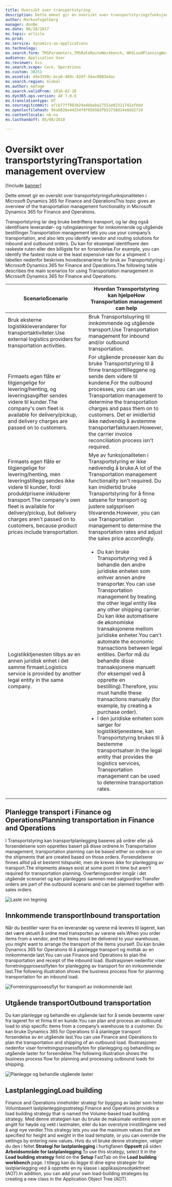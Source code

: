 ```yaml
---
title: Oversikt over transportstyring
description: Dette emnet gir en oversikt over transportstyringsfunksjonaliteten i Microsoft Dynamics 365 for Finance and Operations
author: MarkusFogelberg
manager: AnnBe
ms.date: 06/20/2017
ms.topic: article
ms.prod: 
ms.service: dynamics-ax-applications
ms.technology: 
ms.search.form: TMSParameters,TMSRateRouteWorkbench, WHSLoadPlanningWorkbench
audience: Application User
ms.reviewer: bis
ms.search.scope: Core, Operations
ms.custom: 30251
ms.assetid: d4e3550c-bca8-469c-82df-56ac0083e4ac
ms.search.region: Global
ms.author: mafoge
ms.search.validFrom: 2016-02-28
ms.dyn365.ops.version: AX 7.0.0
ms.translationtype: HT
ms.sourcegitcommit: efcb77ff883b29a4bbaba27551e02311742afbbd
ms.openlocfilehash: 94ab026e44254f0f05b56dfb53738d14e8dd272d
ms.contentlocale: nb-no
ms.lasthandoff: 05/08/2018

---
```


# <a name="transportation-management-overview"></a><span data-ttu-id="9bb16-103">Oversikt over transportstyring</span><span class="sxs-lookup"><span data-stu-id="9bb16-103">Transportation management overview</span></span>

[!include [banner](../includes/banner.md)]

<span data-ttu-id="9bb16-104">Dette emnet gir en oversikt over transportstyringsfunksjonaliteten i Microsoft Dynamics 365 for Finance and Operations</span><span class="sxs-lookup"><span data-stu-id="9bb16-104">This topic gives an overview of the transportation management functionality in Microsoft Dynamics 365 for Finance and Operations.</span></span>

<span data-ttu-id="9bb16-105">Transportstyring lar deg bruke bedriftens transport, og lar deg også identifisere leverandør- og rutingsløsninger for innkommende og utgående bestillinger.</span><span class="sxs-lookup"><span data-stu-id="9bb16-105">Transportation management lets you use your company’s transportation, and also lets you identify vendor and routing solutions for inbound and outbound orders.</span></span> <span data-ttu-id="9bb16-106">Du kan for eksempel identifisere den raskeste ruten eller den billigste for en forsendelse.</span><span class="sxs-lookup"><span data-stu-id="9bb16-106">For example, you can identify the fastest route or the least expensive rate for a shipment.</span></span> <span data-ttu-id="9bb16-107">I tabellen nedenfor beskrives hovedscenariene for bruk av Transportstyring i Microsoft Dynamics 365 for Finance and Operations.</span><span class="sxs-lookup"><span data-stu-id="9bb16-107">The following table describes the main scenarios for using Transportation management in Microsoft Dynamics 365 for Finance and Operations.</span></span>

<table>
<colgroup>
<col width="50%" />
<col width="50%" />
</colgroup>
<thead>
<tr class="header">
<th><span data-ttu-id="9bb16-108">Scenario</span><span class="sxs-lookup"><span data-stu-id="9bb16-108">Scenario</span></span></th>
<th><span data-ttu-id="9bb16-109">Hvordan Transportstyring kan hjelpe</span><span class="sxs-lookup"><span data-stu-id="9bb16-109">How Transportation management can help</span></span></th>
</tr>
</thead>
<tbody>
<tr class="odd">
<td><span data-ttu-id="9bb16-110">Bruk eksterne logistikkleverandører for transportaktiviteter.</span><span class="sxs-lookup"><span data-stu-id="9bb16-110">Use external logistics providers for transportation activities.</span></span></td>
<td><span data-ttu-id="9bb16-111">Bruk Transportstuyring til innkommende og utgående transport.</span><span class="sxs-lookup"><span data-stu-id="9bb16-111">Use Transportation management for inbound and/or outbound transportation.</span></span></td>
</tr>
<tr class="even">
<td><span data-ttu-id="9bb16-112">Firmaets egen flåte er tilgjengelige for levering/henting, og leveringsavgifter sendes videre til kunder.</span><span class="sxs-lookup"><span data-stu-id="9bb16-112">The company&#39;s own fleet is available for delivery/pickup, and delivery charges are passed on to customers.</span></span></td>
<td><span data-ttu-id="9bb16-113">For utgående prosesser kan du bruke Transportstyring til å finne transporttilleggene og sende dem videre til kundene.</span><span class="sxs-lookup"><span data-stu-id="9bb16-113">For the outbound processes, you can use Transportation management to determine the transportation charges and pass them on to customers.</span></span> <span data-ttu-id="9bb16-114">Det er imidlertid ikke nødvendig å avstemme transportørfakturaen.</span><span class="sxs-lookup"><span data-stu-id="9bb16-114">However, the carrier invoice reconciliation process isn&#39;t required.</span></span></td>
</tr>
<tr class="odd">
<td><span data-ttu-id="9bb16-115">Firmaets egen flåte er tilgjengelige for levering/henting, men leveringstillegg sendes ikke videre til kunder, fordi produktprisene inkluderer transport.</span><span class="sxs-lookup"><span data-stu-id="9bb16-115">The company&#39;s own fleet is available for delivery/pickup, but delivery charges aren&#39;t passed on to customers, because product prices include transportation.</span></span></td>
<td><span data-ttu-id="9bb16-116">Mye av funksjonaliteten i Transportstyring er ikke nødvendig å bruke.</span><span class="sxs-lookup"><span data-stu-id="9bb16-116">A lot of the Transportation management functionality isn&#39;t required.</span></span> <span data-ttu-id="9bb16-117">Du kan imidlertid bruke Transportstyring for å finne satsene for transport og justere salgsprisen tilsvarende.</span><span class="sxs-lookup"><span data-stu-id="9bb16-117">However, you can use Transportation management to determine the transportation rates and adjust the sales price accordingly.</span></span></td>
</tr>
<tr class="even">
<td><span data-ttu-id="9bb16-118">Logistikktjenesten tilbys av en annen juridisk enhet i det samme firmaet.</span><span class="sxs-lookup"><span data-stu-id="9bb16-118">Logistics service is provided by another legal entity in the same company.</span></span></td>
<td><ul>
<li><span data-ttu-id="9bb16-119">Du kan bruke Transportstyring ved å behandle den andre juridiske enheten som enhver annen andre transportør.</span><span class="sxs-lookup"><span data-stu-id="9bb16-119">You can use Transportation management by treating the other legal entity like any other shipping carrier.</span></span> <span data-ttu-id="9bb16-120">Du kan ikke automatisere de økonomiske transaksjonene mellom juridiske enheter.</span><span class="sxs-lookup"><span data-stu-id="9bb16-120">You can&#39;t automate the economic transactions between legal entities.</span></span> <span data-ttu-id="9bb16-121">Derfor må du behandle disse transaksjonene manuelt (for eksempel ved å opprette en bestilling).</span><span class="sxs-lookup"><span data-stu-id="9bb16-121">Therefore, you must handle these transactions manually (for example, by creating a purchase order).</span></span></li>
<li><span data-ttu-id="9bb16-122">I den juridiske enheten som sørger for logistikktjenestene, kan Transportstyrng brukes til å bestemme transportsatser.</span><span class="sxs-lookup"><span data-stu-id="9bb16-122">In the legal entity that provides the logistics services, Transportation management can be used to determine transportation rates.</span></span></li>
</ul></td>
</tr>
</tbody>
</table>

## <a name="planning-transportation-in-finance-and-operations"></a><span data-ttu-id="9bb16-123">Planlegge transport i Finance og Operations</span><span class="sxs-lookup"><span data-stu-id="9bb16-123">Planning transportation in Finance and Operations</span></span>
<span data-ttu-id="9bb16-124">I Transportstyring kan transportplanlegging baseres på ordrer eller på forsendelsene som opprettes basert på disse ordrene.</span><span class="sxs-lookup"><span data-stu-id="9bb16-124">In Transportation management, transportation planning can be based either on orders or on the shipments that are created based on those orders.</span></span> <span data-ttu-id="9bb16-125">Forsendelsene finnes alltid på et bestemt tidspunkt, men de kreves ikke for planlegging av transport.</span><span class="sxs-lookup"><span data-stu-id="9bb16-125">The shipments always exist at some point in time but aren't required for transportation planning.</span></span> <span data-ttu-id="9bb16-126">Overføringsordrer inngår i det utgående scenariet og kan planlegges sammen med salgsordrer.</span><span class="sxs-lookup"><span data-stu-id="9bb16-126">Transfer orders are part of the outbound scenario and can be planned together with sales orders.</span></span> 

![Laste inn tegning](./media/Load-drawing1-1024x477.jpg)

## <a name="inbound-transportation"></a><span data-ttu-id="9bb16-128">Innkommende transport</span><span class="sxs-lookup"><span data-stu-id="9bb16-128">Inbound transportation</span></span>
<span data-ttu-id="9bb16-129">Når du bestiller varer fra en leverandør og varene må leveres til lageret, kan det være aktuelt å ordne med transporten av varene selv.</span><span class="sxs-lookup"><span data-stu-id="9bb16-129">When you order items from a vendor, and the items must be delivered to your warehouse, you might want to arrange the transport of the items yourself.</span></span> <span data-ttu-id="9bb16-130">Du kan bruke Dynamics 365 for Operations til å planlegge transport og mottak av en innkommende last.</span><span class="sxs-lookup"><span data-stu-id="9bb16-130">You can use Finance and Operations to plan the transportation and receipt of the inbound load.</span></span> <span data-ttu-id="9bb16-131">Illustrasjonen nedenfor viser forretningsprosessflyten for planlegging av transport for en innkommende last.</span><span class="sxs-lookup"><span data-stu-id="9bb16-131">The following illustration shows the business process flow for planning transportation for an inbound load.</span></span> 

![Forretningsprosessflyt for transport av innkommende last](./media/Businessprocessflowforinboundloadtransportation.jpg)

## <a name="outbound-transportation"></a><span data-ttu-id="9bb16-133">Utgående transport</span><span class="sxs-lookup"><span data-stu-id="9bb16-133">Outbound transportation</span></span>
<span data-ttu-id="9bb16-134">Du kan planlegge og behandle en utgående last for å sende bestemte varer fra lageret for et firma til en kunde.</span><span class="sxs-lookup"><span data-stu-id="9bb16-134">You can plan and process an outbound load to ship specific items from a company’s warehouse to a customer.</span></span> <span data-ttu-id="9bb16-135">Du kan bruke Dynamics 365 for Operations til å planlegge transport forsendelse av en utgående last.</span><span class="sxs-lookup"><span data-stu-id="9bb16-135">You can use Finance and Operations to plan the transportation and shipping of an outbound load.</span></span> <span data-ttu-id="9bb16-136">Illustrasjonen nedenfor viser forretningsprosessflyten for planlegging og behandling av utgående laster for forsendelse.</span><span class="sxs-lookup"><span data-stu-id="9bb16-136">The following illustration shows the business process flow for planning and processing outbound loads for shipping.</span></span> 

![Planlegge og behandle utgående laster](./media/Planningandprocessingoutboundloads.jpg)

## <a name="load-building"></a><span data-ttu-id="9bb16-138">Lastplanlegging</span><span class="sxs-lookup"><span data-stu-id="9bb16-138">Load building</span></span>
<span data-ttu-id="9bb16-139">Finance and Operations inneholder strategi for bygging av laster som heter Volumbasert lastplanleggingsstrategi.</span><span class="sxs-lookup"><span data-stu-id="9bb16-139">Finance and Operations provides a load building strategy that is named the Volume-based load building strategy.</span></span> <span data-ttu-id="9bb16-140">Med denne strategien kan du bruke de maksimale verdiene som er angitt for høyde og vekt i lastmalen, eller du kan overstyre innstillingene ved å angi nye verdier.</span><span class="sxs-lookup"><span data-stu-id="9bb16-140">This strategy lets you use the maximum values that are specified for height and weight in the load template, or you can override the settings by entering new values.</span></span> <span data-ttu-id="9bb16-141">Hvis du vil bruke denne strategien, velger du den i feltet **Strategi for lastplanlegging** i hurtigfanen **Oppsett** på siden **Arbeidsområde for lastplanlegging**.</span><span class="sxs-lookup"><span data-stu-id="9bb16-141">To use this strategy, select it in the **Load building strategy** field on the **Setup** FastTab on the **Load building workbench** page.</span></span> <span data-ttu-id="9bb16-142">I tillegg kan du legge til dine egne strategier for lastplanlegging ved å opprette en ny klasse i applikasjonsobjekttreet (AOT).</span><span class="sxs-lookup"><span data-stu-id="9bb16-142">In addition, you can add your own load-building strategies by creating a new class in the Application Object Tree (AOT).</span></span>




